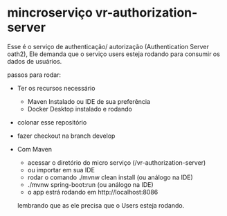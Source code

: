# mincroserviço vr-authorization-server


Esse é o serviço de authenticação/ autorização (Authentication Server oath2),  Ele demanda que o serviço users esteja rodando para consumir os dados de usuários.  

passos para rodar:

* Ter os recursos necessário
    - Maven Instalado ou IDE de sua preferência 
    - Docker Desktop instalado e rodando 
* colonar esse repositório
* fazer checkout na branch develop
* Com Maven
    - acessar o diretório do micro serviço (/vr-authorization-server)
    - ou importar em sua IDE
    - rodar o comando ./mvnw clean install (ou análogo na IDE)
    - ./mvnw spring-boot:run (ou análogo na IDE)
    -  o app estrá rodando em http://localhost:8086

    
    lembrando que as ele precisa que o Users esteja rodando.
